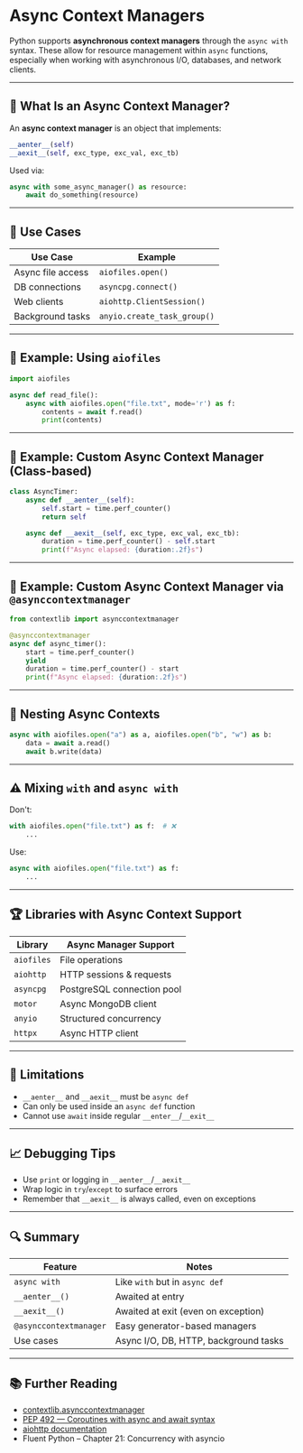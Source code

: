 # Async Context Managers

Python supports **asynchronous context managers** through the `async with` syntax. These allow for resource management within `async` functions, especially when working with asynchronous I/O, databases, and network clients.

---

## 🤔 What Is an Async Context Manager?

An **async context manager** is an object that implements:

```python
__aenter__(self)
__aexit__(self, exc_type, exc_val, exc_tb)
```

Used via:

```python
async with some_async_manager() as resource:
    await do_something(resource)
```

---

## 🚀 Use Cases

| Use Case          | Example                     |
| ----------------- | --------------------------- |
| Async file access | `aiofiles.open()`           |
| DB connections    | `asyncpg.connect()`         |
| Web clients       | `aiohttp.ClientSession()`   |
| Background tasks  | `anyio.create_task_group()` |

---

## 🔧 Example: Using `aiofiles`

```python
import aiofiles

async def read_file():
    async with aiofiles.open("file.txt", mode='r') as f:
        contents = await f.read()
        print(contents)
```

---

## 🔧 Example: Custom Async Context Manager (Class-based)

```python
class AsyncTimer:
    async def __aenter__(self):
        self.start = time.perf_counter()
        return self

    async def __aexit__(self, exc_type, exc_val, exc_tb):
        duration = time.perf_counter() - self.start
        print(f"Async elapsed: {duration:.2f}s")
```

---

## 🔧 Example: Custom Async Context Manager via `@asynccontextmanager`

```python
from contextlib import asynccontextmanager

@asynccontextmanager
async def async_timer():
    start = time.perf_counter()
    yield
    duration = time.perf_counter() - start
    print(f"Async elapsed: {duration:.2f}s")
```

---

## 📅 Nesting Async Contexts

```python
async with aiofiles.open("a") as a, aiofiles.open("b", "w") as b:
    data = await a.read()
    await b.write(data)
```

---

## ⚠️ Mixing `with` and `async with`

Don't:

```python
with aiofiles.open("file.txt") as f:  # ❌
    ...
```

Use:

```python
async with aiofiles.open("file.txt") as f:
    ...
```

---

## 🏆 Libraries with Async Context Support

| Library    | Async Manager Support      |
| ---------- | -------------------------- |
| `aiofiles` | File operations            |
| `aiohttp`  | HTTP sessions & requests   |
| `asyncpg`  | PostgreSQL connection pool |
| `motor`    | Async MongoDB client       |
| `anyio`    | Structured concurrency     |
| `httpx`    | Async HTTP client          |

---

## 🚫 Limitations

* `__aenter__` and `__aexit__` must be `async def`
* Can only be used inside an `async def` function
* Cannot use `await` inside regular `__enter__`/`__exit__`

---

## 📈 Debugging Tips

* Use `print` or logging in `__aenter__`/`__aexit__`
* Wrap logic in `try`/`except` to surface errors
* Remember that `__aexit__` is always called, even on exceptions

---

## 🔍 Summary

| Feature                | Notes                                 |
| ---------------------- | ------------------------------------- |
| `async with`           | Like `with` but in `async def`        |
| `__aenter__()`         | Awaited at entry                      |
| `__aexit__()`          | Awaited at exit (even on exception)   |
| `@asynccontextmanager` | Easy generator-based managers         |
| Use cases              | Async I/O, DB, HTTP, background tasks |

---

## 📚 Further Reading

* [contextlib.asynccontextmanager](https://docs.python.org/3/library/contextlib.html#contextlib.asynccontextmanager)
* [PEP 492 — Coroutines with async and await syntax](https://peps.python.org/pep-0492/)
* [aiohttp documentation](https://docs.aiohttp.org/en/stable/)
* Fluent Python – Chapter 21: Concurrency with asyncio
